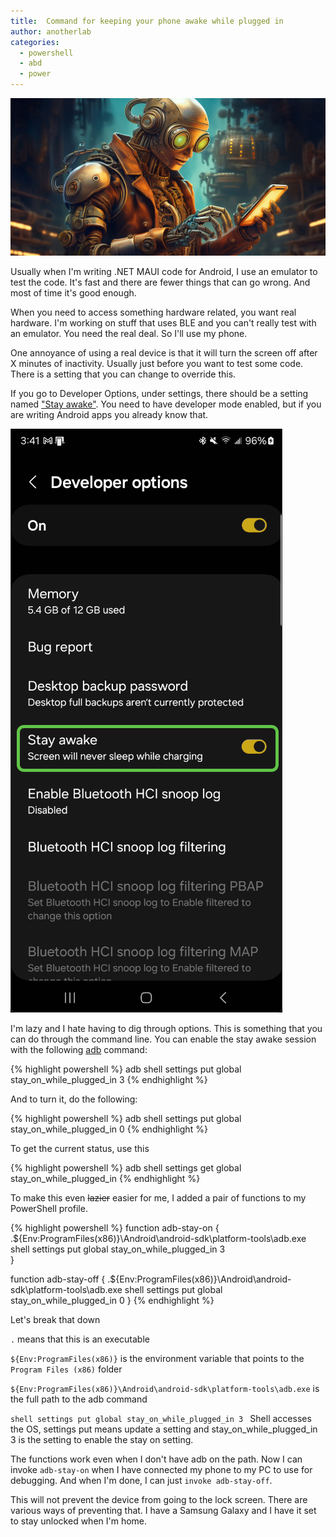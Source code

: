 ```yaml
---
title:  Command for keeping your phone awake while plugged in
author: anotherlab
categories: 
  - powershell
  - abd
  - power
---
```

![Automating the settings](/assets/images/steampunk-robot-with-phone.jpg)

Usually when I'm writing .NET MAUI code for Android, I use an emulator to test the code. It's fast and there are fewer things that can go wrong. And most of time it's good enough.

When you need to access something hardware related, you want real hardware. I'm working on stuff that uses BLE and you can't really test with an emulator. You need the real deal. So I'll use my phone.

One annoyance of using a real device is that it will turn the screen off after X minutes of inactivity. Usually just before you want to test some code. There is a setting that you can change to override this.

If you go to Developer Options, under settings, there should be a setting named ["Stay awake"](https://developer.android.com/studio/debug/dev-options#general). You need to have developer mode enabled, but if you are writing Android apps you already know that.

![Developer Options](/assets/images/developer-options.png)

I'm lazy and I hate having to dig through options. This is something that you can do through the command line. You can enable the stay awake session with the following [adb](https://developer.android.com/tools/adb) command:

{% highlight powershell %}
adb shell settings put global stay_on_while_plugged_in 3
{% endhighlight %}

And to turn it, do the following:

{% highlight powershell %}
adb shell settings put global stay_on_while_plugged_in 0
{% endhighlight %}

To get the current status, use this

{% highlight powershell %}
adb shell settings get global stay_on_while_plugged_in
{% endhighlight %}

To make this even ~~lazier~~ easier for me, I added a pair of functions to my PowerShell profile.

{% highlight powershell %}
function adb-stay-on {
  .${Env:ProgramFiles(x86)}\Android\android-sdk\platform-tools\adb.exe shell settings put global stay_on_while_plugged_in 3  
}

function adb-stay-off {
  .${Env:ProgramFiles(x86)}\Android\android-sdk\platform-tools\adb.exe shell settings put global stay_on_while_plugged_in 0
}
{% endhighlight %}

Let's break that down

`.` means that this is an executable

`${Env:ProgramFiles(x86)}` is the environment variable that points to the `Program Files (x86)` folder

`${Env:ProgramFiles(x86)}\Android\android-sdk\platform-tools\adb.exe` is the full path to the adb command

`shell settings put global stay_on_while_plugged_in 3 ` Shell accesses the OS, settings put means update a setting and stay_on_while_plugged_in 3 is the setting to enable the stay on setting.

The functions work even when I don't have adb on the path. Now I can invoke `adb-stay-on` when I have connected my phone to my PC to use for debugging. And when I'm done, I can just `invoke adb-stay-off`.

This will not prevent the device from going to the lock screen. There are various ways of preventing that. I have a Samsung Galaxy and I have it set to stay unlocked when I'm home.

